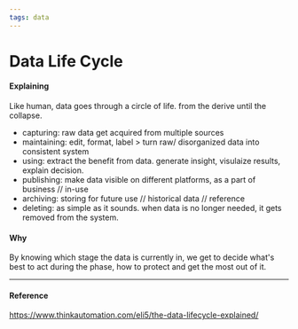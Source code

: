 ```yaml
---
tags: data
---
```


# Data Life Cycle

#### Explaining
Like human, data goes through a circle of life. from the derive until the collapse. 
- capturing: raw data get acquired from multiple sources
- maintaining: edit, format, label  > turn raw/ disorganized data into consistent system
- using: extract the benefit from data. generate insight, visulaize results, explain decision.
- publishing: make data visible on different platforms, as a part of business // in-use
- archiving: storing for future use // historical data // reference
- deleting: as simple as it sounds. when data is no longer needed, it gets removed from the system. 

#### Why
By knowing which stage the data is currently in, we get to decide what's best to act during the phase, how to protect and get the most out of it. 

---

#### Reference

https://www.thinkautomation.com/eli5/the-data-lifecycle-explained/